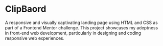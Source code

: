 # ClipBaord
A responsive and visually captivating landing page using HTML and CSS as part of a Frontend Mentor challenge. This project showcases my adeptness in front-end web development, particularly in designing and coding responsive web experiences.
